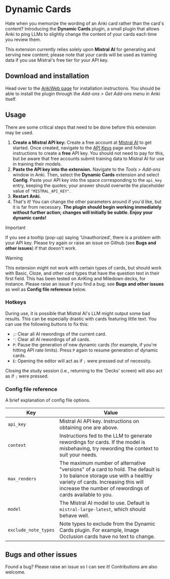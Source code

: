 # Dynamic Cards

Hate when you memorize the wording of an Anki card rather than the card's
content? Introducing the **Dynamic Cards** plugin, a small plugin
that allows Anki to ping LLMs to slightly change the content of your cards
each time you review them.

This extension currently relies solely upon **Mistral AI** for generating and
serving new content; please note that your cards will be used as training
data if you use Mistral's free tier for your API key.

## Download and installation

Head over to the [AnkiWeb page](https://ankiweb.net/shared/info/1902186394)
for installation instructions. You should be able to install the plugin
through the *Add-ons > Get Add-ons* menu in Anki itself.

## Usage

There are some critical steps that need to be done before this extension may
be used.

1. **Create a Mistral API key:** Create a free account at
   [Mistral AI](https://console.mistral.ai/) to get started. Once created,
   navigate to the [API Keys](https://console.mistral.ai/api-keys/) page
   and follow instructions to create a **free** API key. You should not need
   to pay for this, but be aware that free accounts submit training data to
   Mistral AI for use in training their models.
2. **Paste the API key into the extension.** Navigate to the *Tools > Add-ons*
   window in Anki. Then, select the **Dynamic Cards** extension and select
   **Config**. Paste your API key into the space corresponding to the `api_key`
   entry, keeping the quotes; your answer should overwrite the placeholder value
   of `"MISTRAL_API_KEY"`.
3. **Restart Anki.**
4. That's it! You can change the other parameters around if you'd like, but it
   is far from necessary. **The plugin should begin working immediately without further action;
   changes will initially be subtle. Enjoy your dynamic cards!**

> [!IMPORTANT]
> If you see a tooltip (pop-up) saying 'Unauthorized', there is a problem with your API key. Please try again or raise an issue on Github (see **Bugs and other issues**) if that doesn't work.

> [!WARNING]
> This extension might not work with certain types of cards, but should work with Basic, Cloze, and other card types that have the question text in their first field. This has been tested on AnKing and Miledown decks, for instance. Please raise an issue if you find a bug; see **Bugs and other issues** as well as **Config file reference** below.

### Hotkeys

During use, it is possible that Mistral AI's LLM might output some bad results.
This can be especially drastic with cards featuring little text. You can use
the following buttons to fix this:

* `;`: Clear all AI rewordings of the current card.
* `'`: Clear all AI rewordings of all cards.
* `P`: Pause the generation of new dynamic cards (for example, if you're hitting API rate limits).
       Press `P` again to resume generation of dynamic cards.
* `E`: Opening the editor will act as if `;` were pressed out of necessity.

Closing the study session (i.e., returning to the 'Decks' screen) will also act as if `;` were pressed.

### Config file reference

A brief explanation of config file options.

| Key | Value |
| --- | ----- |
| `api_key` | Mistral AI API key. Instructions on obtaining one are above. |
| `context` | Instructions fed to the LLM to generate rewordings for cards. If the model is misbehaving, try rewording the context to suit your needs. |
| `max_renders` | The maximum number of alternative "versions" of a card to hold. The default is `3` to balance storage use with a healthy variety of cards. Increasing this will increase the number of rewordings of cards available to you. |
| `model` | The Mistral AI model to use. Default is `mistral-large-latest`, which should behave well. | 
| `exclude_note_types` | Note types to exclude from the Dynamic Cards plugin. For example, Image Occlusion cards have no text to change. |

## Bugs and other issues

Found a bug? Please raise an issue so I can see it! Contributions are also welcome.

